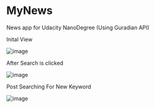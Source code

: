 # MyNews
News app for Udacity NanoDegree (Using Guradian API)


Inital View

 ![image](https://user-images.githubusercontent.com/30839650/39452466-fd19354a-4c97-11e8-9d2e-fbe2f9e05ffa.png)


After Search is clicked

 ![image](https://user-images.githubusercontent.com/30839650/39452510-1412354e-4c98-11e8-9c36-7cdefdab8b32.png)


 Post Searching For New Keyword
 
![image](https://user-images.githubusercontent.com/30839650/39452523-238c4dc0-4c98-11e8-9bb6-d8b48e86f581.png)


